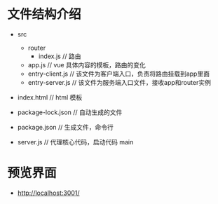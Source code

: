 # 文件结构介绍

- src
    - router
        - index.js // 路由
    - app.js // vue 具体内容的模板，路由的变化
    - entry-client.js // 该文件为客户端入口，负责将路由挂载到app里面
    - entry-server.js // 该文件为服务端入口文件，接收app和router实例

- index.html // html 模板
- package-lock.json // 自动生成的文件
- package.json // 生成文件，命令行
- server.js // 代理核心代码，启动代码 main
<!-- - index.js // 代理核心代码，启动代码 main -->

# 预览界面
- [http://localhost:3001/](http://localhost:3001/)